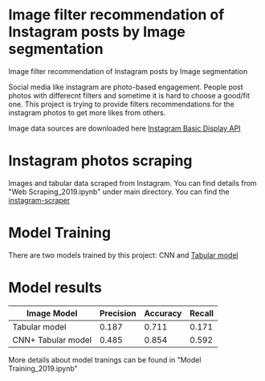 # Image filter recommendation of Instagram posts by Image segmentation 

Image filter recommendation of Instagram posts by Image segmentation 

Social media like instagram are photo-based engagement. People post photos with differecnt filters and sometime it is hard to choose a good/fit one. 
This project is trying to provide filters recommendations for the instagram photos to get more likes from others. 

Image data sources are downloaded here [Instagram Basic Display API]( https://developers.facebook.com/docs/instagram-basic-display-api/ )

# Instagram photos scraping
Images and tabular data scraped from Instagram. You can find details from "Web Scraping_2019.ipynb" under main directory.
You can find the [instagram-scraper](https://github.com/arc298/instagram-scraper/)

# Model Training
There are two models trained by this project: CNN and [Tabular model](https://docs.microsoft.com/en-us/analysis-services/tabular-models/tabular-models-ssas?irgwc=1&OCID=AID2000142_aff_7593_1375745&tduid=(ir__rorjnyrxpgkftnrvkk0sohzize2xiyqprpxbcq2q00)(7593)(1375745)()()&irclickid=_rorjnyrxpgkftnrvkk0sohzize2xiyqprpxbcq2q00&view=asallproducts-allversions)


# Model results 
|Image Model	 |  Precision	   | Accuracy	  |  Recall |
| ------------ | ------------- | ---------- | --------| 
|Tabular model |0.187|0.711 |0.171|
| CNN+ Tabular model | 0.485 | 0.854| 0.592|

More details about model tranings can be found in "Model Training_2019.ipynb"
